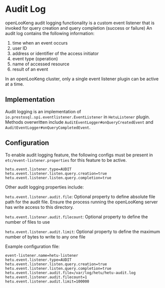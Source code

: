 # Audit Log

openLooKeng audit logging functionality is a custom event listener that is invoked for query creation and query completion (success or failure)
An audit log contains the following information:

1. time when an event occurs
2. user ID
3. address or identifier of the access initiator
4. event type (operation)
5. name of accessed resource
6. result of an event

In an openLooKeng cluster, only a single event listener plugin can be active at a time.

## Implementation

Audit logging is an implementation of `io.prestosql.spi.eventlistener.EventListener` in `HetuListener` plugin. Methods overwritten include `AuditEventLogger#onQueryCreatedEvent`
and `AuditEventLogger#onQueryCompletedEvent`.

## Configuration
To enable audit logging feature, the following configs must be present in `etc/event-listener.properties` for this feature to be active.

```
hetu.event.listener.type=AUDIT
hetu.event.listener.listen.query.creation=true
hetu.event.listener.listen.query.completion=true
```

Other audit logging properties include: 

`hetu.event.listener.audit.file`: Optional property to define absolute file path for the audit file. Ensure the process running the openLooKeng server has write access to this directory.

`hetu.event.listener.audit.filecount`: Optional property to define the number of files to use

`hetu.event.listener.audit.limit`: Optional property to define the maximum number of bytes to write to any one file

Example configuration file:

``` properties
event-listener.name=hetu-listener
hetu.event.listener.type=AUDIT
hetu.event.listener.listen.query.creation=true
hetu.event.listener.listen.query.completion=true
hetu.event.listener.audit.file=/var/log/hetu/hetu-audit.log
hetu.event.listener.audit.filecount=1
hetu.event.listener.audit.limit=100000
```
